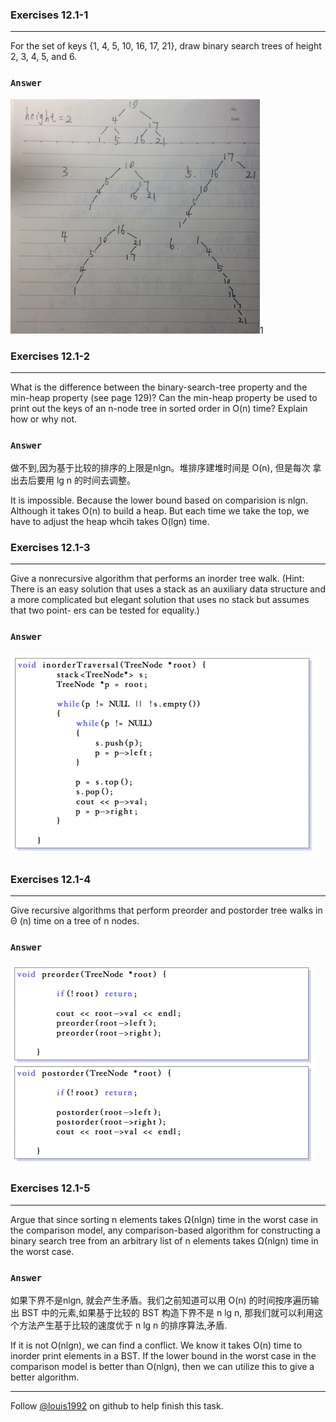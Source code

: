 ### Exercises 12.1-1
***
For the set of keys {1, 4, 5, 10, 16, 17, 21}, draw binary search trees of height 2, 3, 4, 5, and 6.

### `Answer`
![image](./repo/s1/1.png)1


### Exercises 12.1-2
***
What is the difference between the binary-search-tree property and the min-heap property (see page 129)? Can the min-heap property be used to print out the keys of an n-node tree in sorted order in O(n) time? Explain how or why not.

### `Answer`
做不到,因为基于比较的排序的上限是nlgn。堆排序建堆时间是 O(n), 但是每次 拿出去后要用 lg n 的时间去调整。

It is impossible. Because the lower bound based on comparision is nlgn. Although it takes O(n) to build a heap. But each time we take the top, we have to adjust the heap whcih takes O(lgn) time.


### Exercises 12.1-3
***
Give a nonrecursive algorithm that performs an inorder tree walk. (Hint: There is an easy solution that uses a stack as an auxiliary data structure and a more complicated but elegant solution that uses no stack but assumes that two point- ers can be tested for equality.)

### `Answer`
![image](./repo/s1/2.png)


### Exercises 12.1-4
***
Give recursive algorithms that perform preorder and postorder tree walks in Θ (n) time on a tree of n nodes.

### `Answer`
![image](./repo/s1/3.png)

### Exercises 12.1-5
***
Argue that since sorting n elements takes Ω(nlgn) time in the worst case in the comparison model, any comparison-based algorithm for constructing a binary search tree from an arbitrary list of n elements takes Ω(nlgn) time in the worst case.

### `Answer`
如果下界不是nlgn, 就会产生矛盾。我们之前知道可以用 O(n) 的时间按序遍历输 出 BST 中的元素,如果基于比较的 BST 构造下界不是 n lg n, 那我们就可以利用这 个方法产生基于比较的速度优于 n lg n 的排序算法,矛盾.

If it is not O(nlgn), we can find a conflict. We know it takes O(n) time to inorder print elements in a BST. If the lower bound in the worst case in the comparison model is better than O(nlgn), then we can utilize this to give a better algorithm.

***
Follow [@louis1992](https://github.com/gzc) on github to help finish this task.

